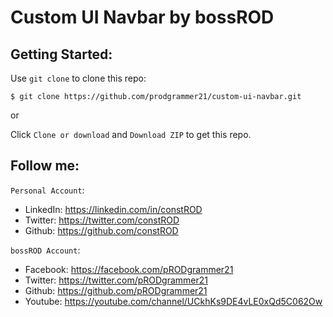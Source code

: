 # Custom UI Navbar by bossROD

## Getting Started:

Use `git clone` to clone this repo:
```console
$ git clone https://github.com/prodgrammer21/custom-ui-navbar.git
```
or

Click `Clone or download` and `Download ZIP` to get this repo.

## Follow me:
`Personal Account`: 
- LinkedIn: https://linkedin.com/in/constROD
- Twitter: https://twitter.com/constROD
- Github: https://github.com/constROD

`bossROD Account`:
- Facebook: https://facebook.com/pRODgrammer21
- Twitter: https://twitter.com/pRODgrammer21
- Github: https://github.com/pRODgrammer21
- Youtube: https://youtube.com/channel/UCkhKs9DE4vLE0xQd5C062Ow
